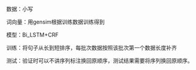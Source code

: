 数据：小写

词向量：用gensim根据训练数据训练得到

模型：Bi_LSTM+CRF

训练：将句子从长到短排序，每批次数据按照该批次第一个数据长度补齐

测试：验证时可以不讲序列标注换回原顺序，测试结果需要将序列换回原顺序。